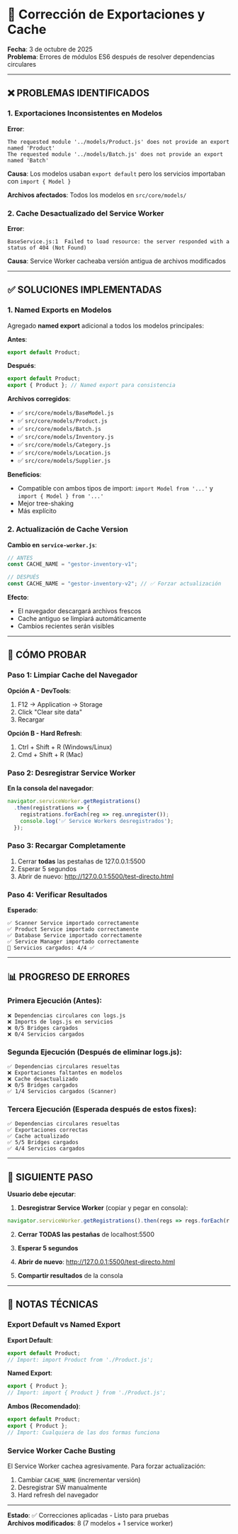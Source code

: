 # 🔧 Corrección de Exportaciones y Cache

**Fecha**: 3 de octubre de 2025  
**Problema**: Errores de módulos ES6 después de resolver dependencias circulares

---

## ❌ PROBLEMAS IDENTIFICADOS

### 1. Exportaciones Inconsistentes en Modelos

**Error**:
```
The requested module '../models/Product.js' does not provide an export named 'Product'
The requested module '../models/Batch.js' does not provide an export named 'Batch'
```

**Causa**: Los modelos usaban `export default` pero los servicios importaban con `import { Model }`

**Archivos afectados**: Todos los modelos en `src/core/models/`

### 2. Cache Desactualizado del Service Worker

**Error**:
```
BaseService.js:1  Failed to load resource: the server responded with a status of 404 (Not Found)
```

**Causa**: Service Worker cacheaba versión antigua de archivos modificados

---

## ✅ SOLUCIONES IMPLEMENTADAS

### 1. Named Exports en Modelos

Agregado **named export** adicional a todos los modelos principales:

**Antes**:
```javascript
export default Product;
```

**Después**:
```javascript
export default Product;
export { Product }; // Named export para consistencia
```

**Archivos corregidos**:
- ✅ `src/core/models/BaseModel.js`
- ✅ `src/core/models/Product.js`
- ✅ `src/core/models/Batch.js`
- ✅ `src/core/models/Inventory.js`
- ✅ `src/core/models/Category.js`
- ✅ `src/core/models/Location.js`
- ✅ `src/core/models/Supplier.js`

**Beneficios**:
- Compatible con ambos tipos de import: `import Model from '...'` y `import { Model } from '...'`
- Mejor tree-shaking
- Más explícito

### 2. Actualización de Cache Version

**Cambio en `service-worker.js`**:
```javascript
// ANTES
const CACHE_NAME = "gestor-inventory-v1";

// DESPUÉS
const CACHE_NAME = "gestor-inventory-v2"; // ✅ Forzar actualización
```

**Efecto**: 
- El navegador descargará archivos frescos
- Cache antiguo se limpiará automáticamente
- Cambios recientes serán visibles

---

## 🧪 CÓMO PROBAR

### Paso 1: Limpiar Cache del Navegador

**Opción A - DevTools**:
1. F12 → Application → Storage
2. Click "Clear site data"
3. Recargar

**Opción B - Hard Refresh**:
1. Ctrl + Shift + R (Windows/Linux)
2. Cmd + Shift + R (Mac)

### Paso 2: Desregistrar Service Worker

**En la consola del navegador**:
```javascript
navigator.serviceWorker.getRegistrations()
  .then(registrations => {
    registrations.forEach(reg => reg.unregister());
    console.log('✅ Service Workers desregistrados');
  });
```

### Paso 3: Recargar Completamente

1. Cerrar **todas** las pestañas de 127.0.0.1:5500
2. Esperar 5 segundos
3. Abrir de nuevo: http://127.0.0.1:5500/test-directo.html

### Paso 4: Verificar Resultados

**Esperado**:
```
✅ Scanner Service importado correctamente
✅ Product Service importado correctamente  
✅ Database Service importado correctamente
✅ Service Manager importado correctamente
🎯 Servicios cargados: 4/4 ✅
```

---

## 📊 PROGRESO DE ERRORES

### Primera Ejecución (Antes):
```
❌ Dependencias circulares con logs.js
❌ Imports de logs.js en servicios
❌ 0/5 Bridges cargados
❌ 0/4 Servicios cargados
```

### Segunda Ejecución (Después de eliminar logs.js):
```
✅ Dependencias circulares resueltas
❌ Exportaciones faltantes en modelos
❌ Cache desactualizado
❌ 0/5 Bridges cargados
✅ 1/4 Servicios cargados (Scanner)
```

### Tercera Ejecución (Esperada después de estos fixes):
```
✅ Dependencias circulares resueltas
✅ Exportaciones correctas
✅ Cache actualizado
✅ 5/5 Bridges cargados
✅ 4/4 Servicios cargados
```

---

## 🎯 SIGUIENTE PASO

**Usuario debe ejecutar**:

1. **Desregistrar Service Worker** (copiar y pegar en consola):
```javascript
navigator.serviceWorker.getRegistrations().then(regs => regs.forEach(r => r.unregister()));
```

2. **Cerrar TODAS las pestañas** de localhost:5500

3. **Esperar 5 segundos**

4. **Abrir de nuevo**: http://127.0.0.1:5500/test-directo.html

5. **Compartir resultados** de la consola

---

## 📝 NOTAS TÉCNICAS

### Export Default vs Named Export

**Export Default**:
```javascript
export default Product;
// Import: import Product from './Product.js';
```

**Named Export**:
```javascript
export { Product };
// Import: import { Product } from './Product.js';
```

**Ambos (Recomendado)**:
```javascript
export default Product;
export { Product };
// Import: Cualquiera de las dos formas funciona
```

### Service Worker Cache Busting

El Service Worker cachea agresivamente. Para forzar actualización:
1. Cambiar `CACHE_NAME` (incrementar versión)
2. Desregistrar SW manualmente
3. Hard refresh del navegador

---

**Estado**: ✅ Correcciones aplicadas - Listo para pruebas  
**Archivos modificados**: 8 (7 modelos + 1 service worker)
